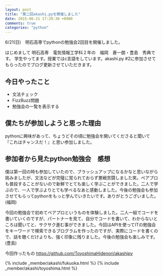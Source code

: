 ```yaml
---
layout: post
title: "第二回akashi.pyを開催しました"
date: 2015-06-21 17:29:30 +0900
comments: true
categories: "python"
---
```


6/21(日)　明石高専でpythonの勉強会2回目を開催しました。

はじめまして
明石高専　電気情報工学科２年の　福岡　蒼一朗・豊島　秀典です。
学生やってます。授業ではc言語をしています。akashi.py #2に参加させてもらったのでブログ更新させていただきます。

## 今日やったこと

* 文法チェック
* FizzBuzz問題
* 勉強会の一覧を表示する

## 僕たちが参加しようと思った理由

pythonに興味があって、ちょうどその頃に勉強会を開いてくださると聞いて『これはチャンスだ！』と思い参加しました。

## 参加者から見たpython勉強会　感想

僕は第一回の時も参加していたので、ブラッシュアップになるかなと思いながら挑みましたが、文法などが完璧に覚られておらず悪戦苦闘しました笑。ペアプロも普段することがないので新鮮でとても楽しく学ぶことができました。二人で学ぶので、一人で学ぶよりとても学べるなあと感動しました。今後の勉強会も参加させてもらってpythonをもっと学んでいきたいです。ありがとうございました。(福岡)

今回の勉強会で初めてペアプロというものを体験しました。二人一組でコードを書いていくのですが、パートナーを見て、自分でコードを書いて、わからないところは聞いてと、サクサク進む事ができました。今回はAPIを使ってITの勉強会をキーワードで検索できるプログラムを作ったのですが、実際にコードを書くので、話を聴くだけよりも、強く印象に残りました。今後の勉強会も楽しみです。 (豊島)


今回作ったもの
https://github.com/ToyoshimaHidenori/akashipy

{% include _member/akashi/fukuoka.html %}
{% include _member/akashi/toyoshima.html %}
